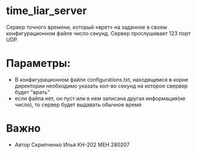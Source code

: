 # time_liar_server

 Сервер точного времени, который «врет» на заданное в своем конфигурационном файле число секунд. Сервер прослушивает 123 порт UDP.
# Параметры:
* В конфигурационном файле configurations.txt, находящемся в корне директории необходимо указать кол-во секунд на которое свервер будет "врать"
* если файла нет, он пуст или в нем записана другая информация(не число), то сервер будет выдавать обычное время

# Важно
* Автор Скрипченко Илья КН-202 МЕН 280207
